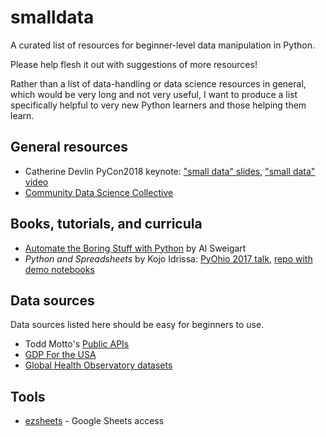 # smalldata

A curated list of resources for beginner-level data manipulation in Python.

Please help flesh it out with suggestions of more resources!

Rather than a list of data-handling or data science resources in 
general, which would be very long and not very useful, I want to 
produce a list specifically helpful to very new Python learners 
and those helping them learn.

## General resources

- Catherine Devlin PyCon2018 keynote: ["small data" slides](https://github.com/catherinedevlin/talks/blob/master/pycon_2018/smalldata.rst), ["small data" video](https://www.youtube.com/watch?v=3kta4GB3PAw)
- [Community Data Science Collective](https://wiki.communitydata.cc/Main_Page)

## Books, tutorials, and curricula

- [Automate the Boring Stuff with Python](https://automatetheboringstuff.com/) by Al Sweigart 
- _Python and Spreadsheets_ by Kojo Idrissa: [PyOhio 2017 talk](http://pyvideo.org/pyohio-2017/python-and-spreadsheets-2017-edition.html), [repo with demo notebooks](https://github.com/kojoidrissa/pyohio_2017)


## Data sources 

Data sources listed here should be easy for beginners to use.

- Todd Motto's [Public APIs](https://github.com/toddmotto/public-apis) 
- [GDP For the USA](https://data.worldbank.org/indicator/NY.GDP.MKTP.CD)
- [Global Health Observatory datasets](http://apps.who.int/gho/data/node.home)

## Tools 

- [ezsheets](https://github.com/asweigart/ezsheets/) - Google Sheets access

